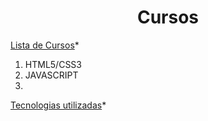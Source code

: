 <h1 align="center" styled="color: darkgray;"> Cursos </h1>

[Lista de Cursos](#lista-cursos)*

1. HTML5/CSS3
2. JAVASCRIPT
3.

[Tecnologias utilizadas](#tecnologias-utilizadas)*


